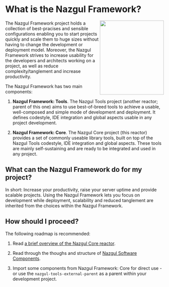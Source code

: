 # What is the Nazgul Framework?

<img src="images/nazgul.jpg" style="float:right" width="203" height="236"/> The Nazgul Framework project holds a
collection of best-pracises and sensible configurations enabling you to start projects quickly and scale them to huge
sizes without having to change the development or deployment model. Moreover, the Nazgul Framework strives to increase
usability for the developers and architects working on a project, as well as reduce complexity/tanglement and increase
productivity.

The Nazgul Framework has two main components:

1. **Nazgul Framework: Tools**. The Nazgul Tools project (another reactor; parent of this one) aims to
    use best-of-breed tools to achieve a usable, well-composed and simple mode of development and deployment. It
    defines codestyle, IDE integration and global aspects usable in any project development.

2. **Nazgul Framework: Core**. The Nazgul Core project (this reactor) provides a set of commonly useable library
    tools, built on top of the Nazgul Tools codestyle, IDE integration and global aspects. These tools are mainly
    self-sustaining and are ready to be integrated and used in any project.

## What can the Nazgul Framework do for my project?

In short: Increase your productivity, raise your server uptime and provide scalable projects.
Using the Nazgul Framework lets you focus on development while deployment, scalability and reduced tanglement are
inherited from the choices within the Nazgul Framework.

## How should I proceed?

The following roadmap is recommended:

1. Read [a brief overview of the Nazgul Core reactor](nazgul_core.html).

2. Read through the thoughs and structure of [Nazgul Software Components](software_components.html).

3. Import some components from Nazgul Framework: Core for direct use - or use the `nazgul-tools-external-parent` as a
   parent within your development project.
